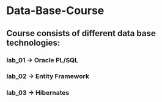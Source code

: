 # Data-Base-Course

## Course consists of different data base technologies: 
### lab_01 -> Oracle PL/SQL
### lab_02 -> Entity Framework
### lab_03 -> Hibernates
